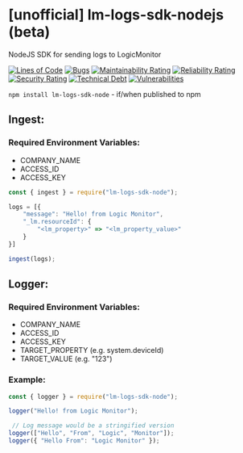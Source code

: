 # [unofficial] lm-logs-sdk-nodejs (beta)
NodeJS SDK for sending logs to LogicMonitor

[![Lines of Code](https://sonarcloud.io/api/project_badges/measure?project=dewhurstwill_lm-logs-sdk-nodejs&metric=ncloc)](https://sonarcloud.io/dashboard?id=dewhurstwill_lm-logs-sdk-nodejs)
[![Bugs](https://sonarcloud.io/api/project_badges/measure?project=dewhurstwill_lm-logs-sdk-nodejs&metric=bugs)](https://sonarcloud.io/dashboard?id=dewhurstwill_lm-logs-sdk-nodejs)
[![Maintainability Rating](https://sonarcloud.io/api/project_badges/measure?project=dewhurstwill_lm-logs-sdk-nodejs&metric=sqale_rating)](https://sonarcloud.io/dashboard?id=dewhurstwill_lm-logs-sdk-nodejs)
[![Reliability Rating](https://sonarcloud.io/api/project_badges/measure?project=dewhurstwill_lm-logs-sdk-nodejs&metric=reliability_rating)](https://sonarcloud.io/dashboard?id=dewhurstwill_lm-logs-sdk-nodejs)
[![Security Rating](https://sonarcloud.io/api/project_badges/measure?project=dewhurstwill_lm-logs-sdk-nodejs&metric=security_rating)](https://sonarcloud.io/dashboard?id=dewhurstwill_lm-logs-sdk-nodejs)
[![Technical Debt](https://sonarcloud.io/api/project_badges/measure?project=dewhurstwill_lm-logs-sdk-nodejs&metric=sqale_index)](https://sonarcloud.io/dashboard?id=dewhurstwill_lm-logs-sdk-nodejs)
[![Vulnerabilities](https://sonarcloud.io/api/project_badges/measure?project=dewhurstwill_lm-logs-sdk-nodejs&metric=vulnerabilities)](https://sonarcloud.io/dashboard?id=dewhurstwill_lm-logs-sdk-nodejs)

`npm install lm-logs-sdk-node` - if/when published to npm

## Ingest:

### Required Environment Variables: 
- COMPANY_NAME
- ACCESS_ID
- ACCESS_KEY

``` javascript
const { ingest } = require("lm-logs-sdk-node");

logs = [{
    "message": "Hello! from Logic Monitor",
    "_lm.resourceId": {
        "<lm_property>" => "<lm_property_value>"
    }
}]

ingest(logs);

```

## Logger:

### Required Environment Variables: 
- COMPANY_NAME
- ACCESS_ID
- ACCESS_KEY
- TARGET_PROPERTY (e.g. system.deviceId)
- TARGET_VALUE (e.g. "123")

### Example:

``` javascript
const { logger } = require("lm-logs-sdk-node");

logger("Hello! from Logic Monitor");

 // Log message would be a stringified version
logger(["Hello", "From", "Logic", "Monitor"]);
logger({ "Hello From": "Logic Monitor" });

```
